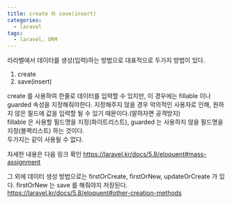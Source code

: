 ```yaml
---
title: create 와 save(insert)
categories:
  - laravel
tags:
  - laravel, ORM
---
```

라라벨에서 데이터를 생성(입력)하는 방법으로 대표적으로 두가지 방법이 있다.
1. create
2. save(insert)

create 를 사용하여 한줄로 데이터를 입력할 수 있지만, 이 경우에는 fillable 이나 guarded 속성을 지정해줘야한다. 지정해주지 않을 경우 악의적인 사용자로 인해, 원하지 않은 필드에 값을 입력할 될 수 있기 때문이다.(말하자면 공격방지)  
fillable 은 사용할 필드명을 지정(화이트리스트), guarded 는 사용하지 않을 필드명을 지정(블랙리스트) 하는 것이다.  
두가지는 같이 사용될 수 없다.

자세한 내용은 다음 링크 확인
<https://laravel.kr/docs/5.8/eloquent#mass-assignment>

그 외에 데이터 생성 방법으로는
firstOrCreate, firstOrNew, updateOrCreate 가 있다.
firstOrNew 는 save 를 해줘야지 저장된다.
<https://laravel.kr/docs/5.8/eloquent#other-creation-methods>